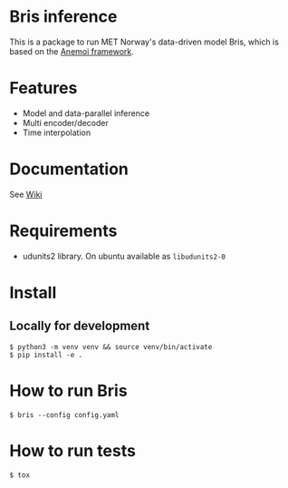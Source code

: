 # Bris inference

This is a package to run MET Norway's data-driven model Bris, which is based on the [Anemoi framework](https://github.com/ecmwf/anemoi-training).

# Features
- Model and data-parallel inference
- Multi encoder/decoder
- Time interpolation

# Documentation

See [Wiki](https://github.com/metno/bris-inference/wiki)

# Requirements

- udunits2 library. On ubuntu available as `libudunits2-0`

# Install

## Locally for development

    $ python3 -m venv venv && source venv/bin/activate
    $ pip install -e .

# How to run Bris

    $ bris --config config.yaml

# How to run tests

    $ tox

